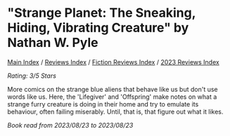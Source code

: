 # "Strange Planet: The Sneaking, Hiding, Vibrating Creature" by Nathan W. Pyle

[Main Index](../../../README.md) / [Reviews Index](../../README.md) / [Fiction Reviews Index](../README.md) / [2023 Reviews Index](README.md)

*Rating: 3/5 Stars*

More comics on the strange blue aliens that behave like us but don't use words like us. Here, the 'Lifegiver' and 'Offspring' make notes on what a strange furry creature is doing in their home and try to emulate its behaviour, often failing miserably. Until, that is, that figure out what it likes.

*Book read from 2023/08/23 to 2023/08/23*
